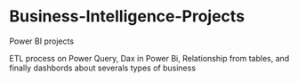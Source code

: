 # Business-Intelligence-Projects
Power BI projects

ETL process on Power Query, Dax in Power Bi, Relationship from tables, and finally dashbords about severals types of business
